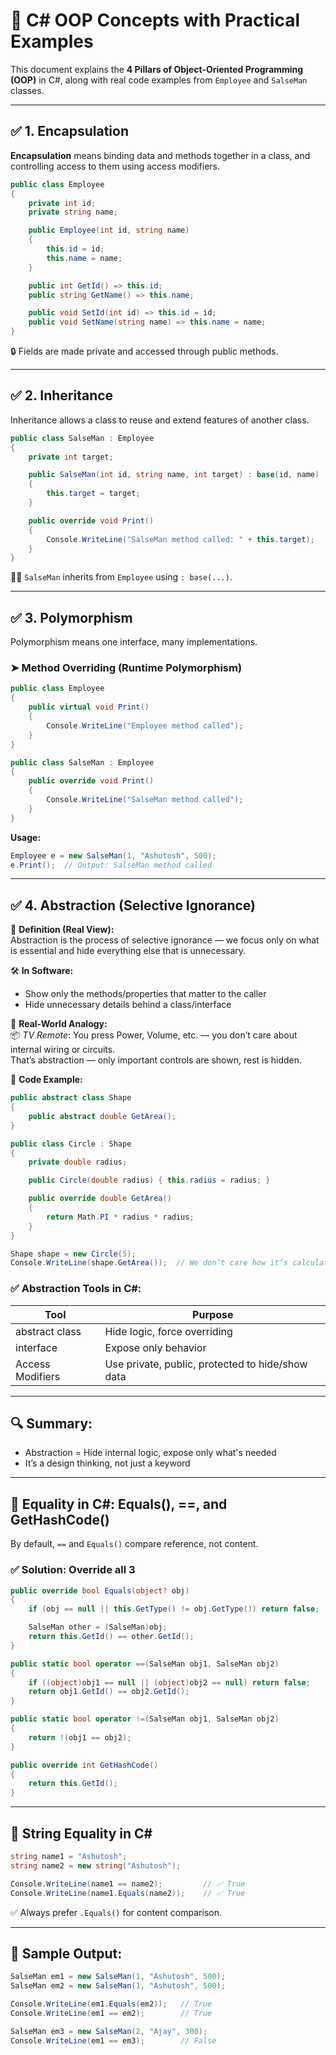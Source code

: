 # 🧱 C# OOP Concepts with Practical Examples

This document explains the **4 Pillars of Object-Oriented Programming (OOP)** in C#, along with real code examples from `Employee` and `SalseMan` classes.

---

## ✅ 1. Encapsulation

**Encapsulation** means binding data and methods together in a class, and controlling access to them using access modifiers.

```csharp
public class Employee
{
    private int id;
    private string name;

    public Employee(int id, string name)
    {
        this.id = id;
        this.name = name;
    }

    public int GetId() => this.id;
    public string GetName() => this.name;

    public void SetId(int id) => this.id = id;
    public void SetName(string name) => this.name = name;
}
```
🔒 Fields are made private and accessed through public methods.

---

## ✅ 2. Inheritance

Inheritance allows a class to reuse and extend features of another class.

```csharp
public class SalseMan : Employee
{
    private int target;

    public SalseMan(int id, string name, int target) : base(id, name)
    {
        this.target = target;
    }

    public override void Print()
    {
        Console.WriteLine("SalseMan method called: " + this.target);
    }
}
```
👨‍👦 `SalseMan` inherits from `Employee` using `: base(...)`.

---

## ✅ 3. Polymorphism

Polymorphism means one interface, many implementations.

### ➤ Method Overriding (Runtime Polymorphism)

```csharp
public class Employee
{
    public virtual void Print()
    {
        Console.WriteLine("Employee method called");
    }
}

public class SalseMan : Employee
{
    public override void Print()
    {
        Console.WriteLine("SalseMan method called");
    }
}
```

**Usage:**
```csharp
Employee e = new SalseMan(1, "Ashutosh", 500);
e.Print();  // Output: SalseMan method called
```

---

## ✅ 4. Abstraction (Selective Ignorance)

🧠 **Definition (Real View):**  
Abstraction is the process of selective ignorance — we focus only on what is essential and hide everything else that is unnecessary.

🛠 **In Software:**

- Show only the methods/properties that matter to the caller
- Hide unnecessary details behind a class/interface

🔸 **Real-World Analogy:**  
📦 *TV Remote*: You press Power, Volume, etc. — you don’t care about internal wiring or circuits.  
That’s abstraction — only important controls are shown, rest is hidden.

🔸 **Code Example:**
```csharp
public abstract class Shape
{
    public abstract double GetArea();
}

public class Circle : Shape
{
    private double radius;

    public Circle(double radius) { this.radius = radius; }

    public override double GetArea()
    {
        return Math.PI * radius * radius;
    }
}
```

```csharp
Shape shape = new Circle(5);
Console.WriteLine(shape.GetArea());  // We don’t care how it’s calculated
```

### ✅ Abstraction Tools in C#:

| Tool           | Purpose                      |
|----------------|------------------------------|
| abstract class | Hide logic, force overriding |
| interface      | Expose only behavior         |
| Access Modifiers | Use private, public, protected to hide/show data |

---

## 🔍 Summary:

- Abstraction = Hide internal logic, expose only what's needed  
- It’s a design thinking, not just a keyword

---

## 🧠 Equality in C#: Equals(), ==, and GetHashCode()

By default, `==` and `Equals()` compare reference, not content.

### ✅ Solution: Override all 3

```csharp
public override bool Equals(object? obj)
{
    if (obj == null || this.GetType() != obj.GetType()) return false;

    SalseMan other = (SalseMan)obj;
    return this.GetId() == other.GetId();
}

public static bool operator ==(SalseMan obj1, SalseMan obj2)
{
    if ((object)obj1 == null || (object)obj2 == null) return false;
    return obj1.GetId() == obj2.GetId();
}

public static bool operator !=(SalseMan obj1, SalseMan obj2)
{
    return !(obj1 == obj2);
}

public override int GetHashCode()
{
    return this.GetId();
}
```

---

## 🧪 String Equality in C#

```csharp
string name1 = "Ashutosh";
string name2 = new string("Ashutosh");

Console.WriteLine(name1 == name2);         // ✅ True
Console.WriteLine(name1.Equals(name2));    // ✅ True
```

✅ Always prefer `.Equals()` for content comparison.

---

## 🧪 Sample Output:

```csharp
SalseMan em1 = new SalseMan(1, "Ashutosh", 500);
SalseMan em2 = new SalseMan(1, "Ashutosh", 500);

Console.WriteLine(em1.Equals(em2));   // True
Console.WriteLine(em1 == em2);        // True

SalseMan em3 = new SalseMan(2, "Ajay", 300);
Console.WriteLine(em1 == em3);        // False
```
